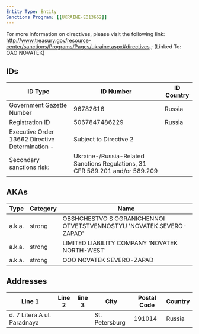 ```yaml
---
Entity Type: Entity
Sanctions Program: [[UKRAINE-EO13662]]
---
```

For more information on directives, please visit the following link: http://www.treasury.gov/resource-center/sanctions/Programs/Pages/ukraine.aspx#directives.; (Linked To: OAO NOVATEK)

## IDs
| ID Type | ID Number | ID Country |
|---------|-----------|------------|
| Government Gazette Number | 96782616 | Russia |
| Registration ID | 5067847486229 | Russia |
| Executive Order 13662 Directive Determination - | Subject to Directive 2 |  |
| Secondary sanctions risk: | Ukraine-/Russia-Related Sanctions Regulations, 31 CFR 589.201 and/or 589.209 |  |


## AKAs
| Type | Category | Name      | 
|------|----------|-----------|
| a.k.a. | strong | OBSHCHESTVO S OGRANICHENNOI OTVETSTVENNOSTYU 'NOVATEK SEVERO-ZAPAD' |
| a.k.a. | strong | LIMITED LIABILITY COMPANY 'NOVATEK NORTH-WEST' |
| a.k.a. | strong | OOO NOVATEK SEVERO-ZAPAD |


## Addresses
| Line 1 | Line 2 | line 3 | City | Postal Code| Country | 
|--------|--------|--------|------|------------|---------|
| d. 7 Litera A ul. Paradnaya |  |  | St. Petersburg | 191014 | Russia |

